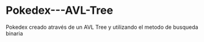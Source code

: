 # Pokedex---AVL-Tree
Pokedex creado através de un AVL Tree y utilizando el metodo de busqueda binaria
